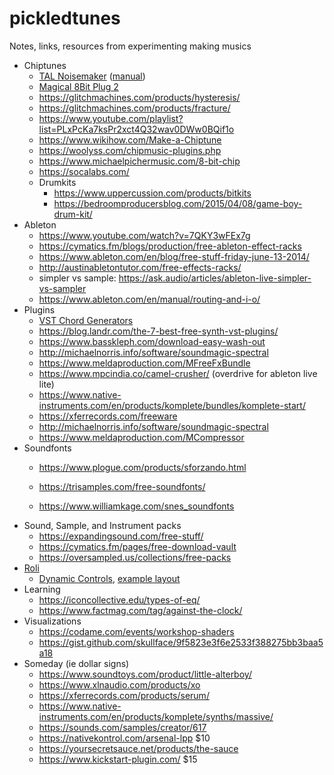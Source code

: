 # pickledtunes
Notes, links, resources from experimenting making musics

- Chiptunes
  - [TAL Noisemaker](https://tal-software.com/products/tal-noisemaker) ([manual](https://tal-software.com//downloads/docs/TAL%20Noisemaker%20User%20Guide%201.0.pdf))
  - [Magical 8Bit Plug 2](http://ymck.net/en/download/magical8bitplug/index.html)
  - https://glitchmachines.com/products/hysteresis/
  - https://glitchmachines.com/products/fracture/
  - https://www.youtube.com/playlist?list=PLxPcKa7ksPr2xct4Q32wav0DWw0BQif1o
  - https://www.wikihow.com/Make-a-Chiptune
  - https://woolyss.com/chipmusic-plugins.php
  - https://www.michaelpichermusic.com/8-bit-chip
  - https://socalabs.com/
  - Drumkits
    - https://www.uppercussion.com/products/bitkits
    - https://bedroomproducersblog.com/2015/04/08/game-boy-drum-kit/
- Ableton
  - https://www.youtube.com/watch?v=7QKY3wFEx7g
  - https://cymatics.fm/blogs/production/free-ableton-effect-racks
  - https://www.ableton.com/en/blog/free-stuff-friday-june-13-2014/
  - http://austinabletontutor.com/free-effects-racks/
  - simpler vs sample: https://ask.audio/articles/ableton-live-simpler-vs-sampler
  - https://www.ableton.com/en/manual/routing-and-i-o/
- Plugins
  - [VST Chord Generators](http://www.sidebrain.net/chord-generators/)
  - https://blog.landr.com/the-7-best-free-synth-vst-plugins/
  - https://www.basskleph.com/download-easy-wash-out
  - http://michaelnorris.info/software/soundmagic-spectral
  - https://www.meldaproduction.com/MFreeFxBundle
  - https://www.mpcindia.co/camel-crusher/  (overdrive for ableton live lite)
  - https://www.native-instruments.com/en/products/komplete/bundles/komplete-start/
  - https://xferrecords.com/freeware
  - http://michaelnorris.info/software/soundmagic-spectral
  - https://www.meldaproduction.com/MCompressor
- Soundfonts
  - https://www.plogue.com/products/sforzando.html
  - https://trisamples.com/free-soundfonts/
  
  - https://www.williamkage.com/snes_soundfonts
- Sound, Sample, and Instrument packs
  - https://expandingsound.com/free-stuff/
  - https://cymatics.fm/pages/free-download-vault
  - https://oversampled.us/collections/free-packs
- [Roli](https://roli.com/)
  - [Dynamic Controls](https://swonic.com/dynamic-controls/), [example layout](https://www.reddit.com/r/ROLI/comments/gjlcfq/roli_lightpad_block_dynamic_controls/)
- Learning
  - https://iconcollective.edu/types-of-eq/
  - https://www.factmag.com/tag/against-the-clock/
- Visualizations
  - https://codame.com/events/workshop-shaders
  - https://gist.github.com/skullface/9f5823e3f6e2533f388275bb3baa5a18
- Someday (ie dollar signs)
  - https://www.soundtoys.com/product/little-alterboy/
  - https://www.xlnaudio.com/products/xo
  - https://xferrecords.com/products/serum/
  - https://www.native-instruments.com/en/products/komplete/synths/massive/
  - https://sounds.com/samples/creator/617
  - https://nativekontrol.com/arsenal-lpp $10
  - https://yoursecretsauce.net/products/the-sauce
  - https://www.kickstart-plugin.com/ $15
